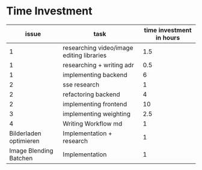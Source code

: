 # Time Investment

| issue                  | task                                      | time investment in hours |
|------------------------|-------------------------------------------|--------------------------|
| 1                      | researching video/image editing libraries | 1.5                      |
| 1                      | researching + writing adr                 | 0.5                      |
| 1                      | implementing backend                      | 6                        |
| 2                      | sse research                              | 1                        |
| 2                      | refactoring backend                       | 4                        |
| 2                      | implementing frontend                     | 10                       |
| 3                      | implementing weighting                    | 2.5                      |
| 4                      | Writing Workflow md                       | 1                        |
| Bilderladen optimieren | Implementation + research                 | 1                        |
| Image Blending Batchen | Implementation                            | 1                        |